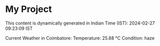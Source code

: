 # My Project

This content is dynamically generated in Indian Time (IST): 2024-02-27 09:23:09 IST


Current Weather in Coimbatore:
Temperature: 25.88 °C
Condition: haze
